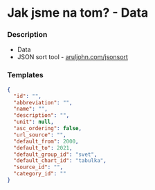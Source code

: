 # Jak jsme na tom? - Data

### Description

- Data
- JSON sort tool - [aruljohn.com/jsonsort](https://aruljohn.com/jsonsort/)

### Templates

```json
{
  "id": "",
  "abbreviation": "",
  "name": "",
  "description": "",
  "unit": null,
  "asc_ordering": false,
  "url_source": "",
  "default_from": 2000,
  "default_to": 2021,
  "default_group_id": "svet",
  "default_chart_id": "tabulka",
  "source_id": "",
  "category_id": ""
}
```
